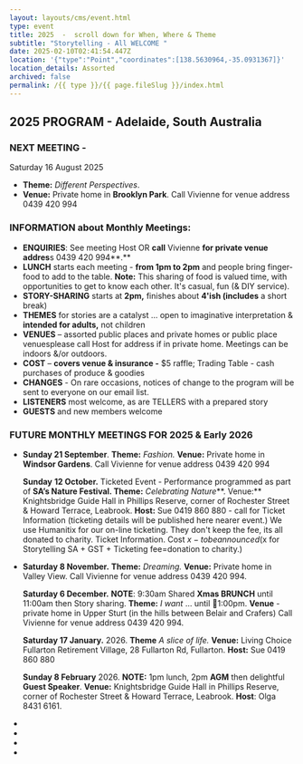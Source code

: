 ```yaml
---
layout: layouts/cms/event.html
type: event
title: 2025  -  scroll down for When, Where & Theme
subtitle: "Storytelling - All WELCOME "
date: 2025-02-10T02:41:54.447Z
location: '{"type":"Point","coordinates":[138.5630964,-35.0931367]}'
location_details: Assorted
archived: false
permalink: /{{ type }}/{{ page.fileSlug }}/index.html
---
```

## **2025 PROGRAM - Adelaide, South Australia**

### NEXT MEETING -

Saturday 16 August 2025

*  **Theme:** *Different Perspectives*.
* **Venue:** Private home in **Brooklyn Park**. Call Vivienne for venue address 0439 420 994

### **INFORMATION** about Monthly Meetings:

* **ENQUIRIES**: See meeting Host OR **call** Vivienne **for private venue addres**s 0439 420 994**.**
* **LUNCH** starts each meeting - **from 1pm to 2pm** and people bring finger-food to add to the table. **Note:** This sharing of food is valued time, with opportunities to get to know each other. It's casual, fun (& DIY service). 
* **STORY-SHARING** starts at **2pm,** finishes about **4'ish (includes** a short break) 
* **THEMES** for stories are a catalyst ... open to imaginative interpretation & **intended for adults,** not children
* **VENUES** – assorted public places and private homes or public place venuesplease call Host for address if in private home. Meetings can be indoors &/or outdoors.
* **COST** – **covers venue & insurance -** $5 raffle; Trading Table - cash purchases of produce & goodies
* **CHANGES** - On rare occasions, notices of change to the program will be sent to everyone on our email list.
* **LISTENERS** most welcome, as are TELLERS with a prepared story
* **GUESTS** and new members welcome

### **FUTURE MONTHLY MEETINGS FOR 2025 & Early 2026**

* **Sunday 21 September**. **Theme:** *Fashion.* **Venue:** Private home in **Windsor Gardens**. Call Vivienne for venue address 0439 420 994

  **Sunday** **12 October.** Ticketed Event - Performance programmed as part of **SA’s Nature Festival. Theme:** *Celebrating Nature**\*. Venue:** Knightsbridge Guide Hall in Phillips Reserve, corner of Rochester Street & Howard Terrace, Leabrook. **Host:** Sue 0419 860 880 - call for Ticket Information (ticketing details will be published here nearer event.) We use Humanitix for our on-line ticketing. They don't keep the fee, its all donated to charity. Ticket Information. Cost $x - to be announced ($x for Storytelling SA + GST + Ticketing fee=donation to charity.)
* **Saturday 8 November.** **Theme:** *Dreaming.* **Venue:** Private home in Valley View. Call Vivienne for venue address 0439 420 994.

  **Saturday 6 December.** **NOTE**: 9:30am Shared **Xmas BRUNCH** until 11:00am then Story sharing. **Theme:** *I want* … until 1:00pm. **Venue** - private home in Upper Sturt (in the hills between Belair and Crafers) Call Vivienne for venue address 0439 420 994.

  **Saturday 17 January.** 2026. **Theme** *A slice of life.* **Venue:** Living Choice Fullarton Retirement Village, 28 Fullarton Rd, Fullarton. **Host:** Sue 0419 860 880

  **Sunday 8 February** 2026. **NOTE:** 1pm lunch, 2pm **AGM** then delightful **Guest Speaker**. **Venue:** Knightsbridge Guide Hall in Phillips Reserve, corner of Rochester Street & Howard Terrace, Leabrook. **Host**: Olga 8431 6161.
*
*
*
*